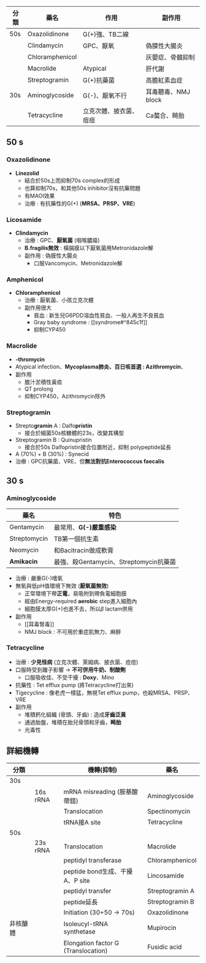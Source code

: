 | 分類 | 藥名            | 作用                   | **副作用**              |
|------|-----------------|------------------------|---------------------|
| 50s  | Oxazolidinone        | G(+)強、TB二線         |                     |
|      | Clindamycin      | GPC、厭氧              | 偽膜性大腸炎        |
|      | Chloramphenicol |                        | 灰嬰症、骨髓抑制    |
|      | Macrolide       | Atypical               | 肝代謝              |
|      | Streptogramin   | G(+)抗藥菌              | 高膽紅素血症              |
| 30s  | Aminoglycoside  | G(-)、厭氧不行         | 耳毒聽毒、NMJ block |
|      | Tetracycline    | 立克次體、披衣菌、痘痘 | Ca螯合、畸胎        |
## 50 s
### Oxazolidinone
- **Linezolid**
	- 結合於50s上而抑制70s complex的形成
	- 也算抑制70s，和其他50s inhibitor沒有抗藥問題
	- 有MAOI效果
	- 治療 : 有抗藥性的G(+) (**MRSA、PRSP、VRE**)
### Licosamide
- **Clindamycin**
	- 治療 : GPC、**厭氧菌** (咽喉膿瘍) 
	- **B.fragilis無效** : 橫膈膜以下厭氧菌用Metronidazole解
	- 副作用 : 偽膜性大腸炎
		- 口服Vancomycin、Metronidazole解
### Amphenicol
- **Chloramphenicol**
	- 治療 : 厭氧菌、小孩立克次體
	- 副作用很大
		- 貧血 : 新生兒G6PDD溶血性貧血、一般人再生不良貧血
		- Gray baby syndrome : [[syndrome#^845c1f]]
		- 抑制CYP450
### Macrolide
- **-thromycin**
- Atypical infection、**Mycoplasma肺炎、百日咳首選 : Azithromycin**、
- 副作用
	- 膽汁淤積性黃疸
	- QT prolong
	- 抑制CYP450，Azithromycin除外
### Streptogramin
- Strepto**gramin** A : Dalfo**pristin**
	- 接合於細菌50s核糖體的23s，改變其構型
- Streptogramin B : Quinupristin
	- 接合於50s Dalfopristin接合位置附近，抑制 polypeptide延長
- A (70%) + B (30%) : Synecid
- 治療 : GPC抗藥菌、VRE、但**無法對抗Enterococcus faecalis**
## 30 s
### Aminoglycoside
| 藥名         | 特色                                   |
|--------------|----------------------------------------|
| Gentamycin   | 最常用、**G(-)嚴重感染**                   |
| Streptomycin | TB第一個抗生素                         |
| Neomycin     | 和Bacitracin做成軟膏                   |
| **Amikacin**       | 最強、殺Gentamycin、Streptomycin抗藥菌 |
- 治療 : 嚴重G(-)嗜氧
- 無氧與低pH值環境下無效 (**厭氧菌無效**)
	- 正常環境下帶**正電**，易吸附到帶負電細胞膜
	- 經由Energy-required **aerobic** step進入細胞內
	- 細胞膜太厚G(+)也進不去，所以$\beta$ lactam併用
- 副作用
	- [[耳毒腎毒]]
	- NMJ block : 不可用於重症肌無力、麻醉
### Tetracycline
- 治療 : **少見怪病** (立克次體、萊姆病、披衣菌、痘痘)
- 口服時受到離子影響 -> **不可併用牛奶、制酸劑**
	- 口服吸收佳、不受干擾 : **Doxy**、Mino
- 抗藥性 : Tet efflux pump (將Tetracycline打出來)
- Tigecycline : 像老虎一樣猛，無視Tet efflux pump，也殺MRSA、PRSP、VRE
- 副作用
	- 堆積鈣化組織 (骨頭、牙齒)  : 造成**牙齒泛黃**
	- 通過胎盤，堆積在胎兒骨頭和牙齒，**畸胎**
	- 光毒性
## 詳細機轉
| 分類     |          |          機轉(抑制)                       | 藥名            |
|----------|----------|-----------------------------------------|-----------------|
| 30s      |          |                                         |                 |
|          | 16s rRNA | mRNA misreading (胺基酸帶錯)        | Aminoglycoside  |
|          |          | Translocation                       | Spectinomycin   |
|          |          | tRNA接A site                        | Tetracycline    |
| 50s      |          |                                         |                 |
|          | 23s rRNA | Translocation                       | Macrolide       |
|          |          | peptidyl transferase                | Chloramphenicol |
|          |          | peptide bond生成、干擾 A、P site    | Lincosamide     |
|          |          | peptidyl transfer                   | Streptogramin A |
|          |          | peptide延長                         | Streptogramin B |
|          |          | Initiation (30+50 -> 70s)           | Oxazolidinone   |
| 非核醣體 |          | Isoleucyl-tRNA synthetase               | Mupirocin       |
|          |          | Elongation factor G (Translocation) | Fusidic acid    |
